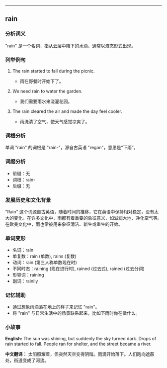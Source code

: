 
---------------
## rain
### 分析词义
"rain" 是一个名词，指从云层中降下的水滴，通常以液态形式出现。

### 列举例句
1. The rain started to fall during the picnic.
   - 雨在野餐时开始下了。
   
2. We need rain to water the garden.
   - 我们需要雨水来浇灌花园。

3. The rain cleared the air and made the day feel cooler.
   - 雨洗清了空气，使天气感觉凉爽了。

### 词根分析
单词 "rain" 的词根是 "rain-"，源自古英语 "regan"，意思是“下雨”。

### 词缀分析
- 前缀：无
- 词根：rain-
- 后缀：无

### 发展历史和文化背景
"Rain" 这个词源自古英语，随着时间的推移，它在英语中保持相对稳定，没有太大的变化。在许多文化中，雨都有着重要的象征意义，如滋润大地、净化空气等。在欧美文化中，雨也常被用来象征清洁、新生或重生的开始。

### 单词变形
- 名词：rain
- 单复数：rain (单数), rains (复数)
- 动词：rain (第三人称单数现在时)
- 不同时态：raining (现在进行时), rained (过去式), rained (过去分词)
- 形容词：raining
- 副词：rainily

### 记忆辅助
- 通过想象雨滴落在地上的样子来记忆 "rain"。
- 将 "rain" 与日常生活中的场景联系起来，比如下雨时你在做什么。

### 小故事
**English:**
The sun was shining, but suddenly the sky turned dark. Drops of rain started to fall. People ran for shelter, and the street became a river.

**中文翻译：**
太阳照耀着，但突然天空变得阴暗。雨滴开始落下。人们跑向遮蔽处，街道变成了河流。

